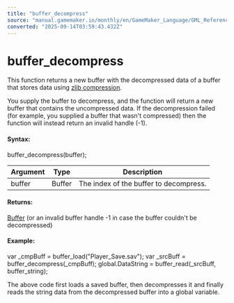 ```yaml
---
title: "buffer_decompress"
source: "manual.gamemaker.io/monthly/en/GameMaker_Language/GML_Reference/Buffers/buffer_decompress.htm"
converted: "2025-09-14T03:59:43.432Z"
---
```


# buffer\_decompress

This function returns a new buffer with the decompressed data of a buffer that stores data using [zlib compression](https://en.wikipedia.org/wiki/Zlib).

You supply the buffer to decompress, and the function will return a new buffer that contains the uncompressed data. If the decompression failed (for example, you supplied a buffer that wasn't compressed) then the function will instead return an invalid handle (\-1).

#### Syntax:

buffer\_decompress(buffer);

| Argument | Type | Description |
| --- | --- | --- |
| buffer | Buffer | The index of the buffer to decompress. |

#### Returns:

[Buffer](buffer_create.md) (or an invalid buffer handle -1 in case the buffer couldn't be decompressed)

#### Example:

var \_cmpBuff = buffer\_load("Player\_Save.sav");
var \_srcBuff = buffer\_decompress(\_cmpBuff);
global.DataString = buffer\_read(\_srcBuff, buffer\_string);

The above code first loads a saved buffer, then decompresses it and finally reads the string data from the decompressed buffer into a global variable.